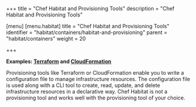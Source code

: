 +++
title = "Chef Habitat and Provisioning Tools"
description = "Chef Habitat and Provisioning Tools"

[menu]
  [menu.habitat]
    title = "Chef Habitat and Provisioning Tools"
    identifier = "habitat/containers/habitat-and-provisioning"
    parent = "habitat/containers"
    weight = 20

+++


**Examples: [Terraform](https://www.terraform.io/) and [CloudFormation](https://aws.amazon.com/cloudformation/)**

Provisioning tools like Terraform or CloudFormation enable you to write a configuration file to manage infrastructure resources. The configuration file is used along with a CLI tool to create, read, update, and delete infrastructure resources in a declarative way. Chef Habitat is not a provisioning tool and works well with the provisioning tool of your choice.
